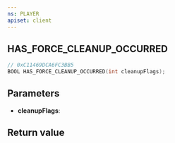 ```yaml
---
ns: PLAYER
apiset: client
---
```

## HAS_FORCE_CLEANUP_OCCURRED

```c
// 0xC11469DCA6FC3BB5
BOOL HAS_FORCE_CLEANUP_OCCURRED(int cleanupFlags);
```


## Parameters
* **cleanupFlags**:

## Return value